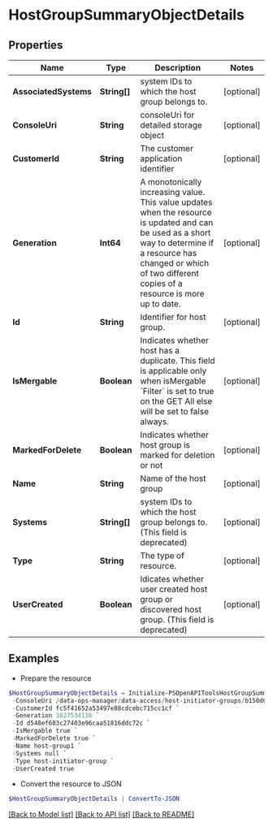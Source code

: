 # HostGroupSummaryObjectDetails
## Properties

Name | Type | Description | Notes
------------ | ------------- | ------------- | -------------
**AssociatedSystems** | **String[]** | system IDs to which the host group belongs to. | [optional] 
**ConsoleUri** | **String** | consoleUri for detailed storage object | [optional] 
**CustomerId** | **String** | The customer application identifier | [optional] 
**Generation** | **Int64** | A monotonically increasing value. This value updates when the resource is updated and can be used as a short way to determine if a resource has changed or which of two different copies of a resource is more up to date. | [optional] 
**Id** | **String** | Identifier for host group. | [optional] 
**IsMergable** | **Boolean** | Indicates whether host has a duplicate. This field is applicable only when isMergable &#x60;Filter&#x60; is set to true on the GET All else will be set to false always. | [optional] 
**MarkedForDelete** | **Boolean** | Indicates whether host group is marked for deletion or not | [optional] 
**Name** | **String** | Name of the host group | [optional] 
**Systems** | **String[]** | system IDs to which the host group belongs to. (This field is deprecated) | [optional] 
**Type** | **String** | The type of resource. | [optional] 
**UserCreated** | **Boolean** | Idicates whether user created host group or discovered host group. (This field is deprecated) | [optional] 

## Examples

- Prepare the resource
```powershell
$HostGroupSummaryObjectDetails = Initialize-PSOpenAPIToolsHostGroupSummaryObjectDetails  -AssociatedSystems null `
 -ConsoleUri /data-ops-manager/data-access/host-initiator-groups/b150d0bc35844d8ea978a88cb2f6886e `
 -CustomerId fc5f41652a53497e88cdcebc715cc1cf `
 -Generation 1627534116 `
 -Id d548ef683c27403e96caa51816ddc72c `
 -IsMergable true `
 -MarkedForDelete true `
 -Name host-group1 `
 -Systems null `
 -Type host-initiator-group `
 -UserCreated true
```

- Convert the resource to JSON
```powershell
$HostGroupSummaryObjectDetails | ConvertTo-JSON
```

[[Back to Model list]](../README.md#documentation-for-models) [[Back to API list]](../README.md#documentation-for-api-endpoints) [[Back to README]](../README.md)

